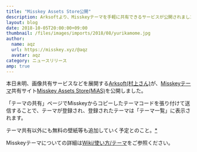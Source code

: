 ```yaml
---
title: "Misskey Assets Store公開"
description: Arksoftより、Misskeyテーマを手軽に共有できるサービスが公開されました。
layout: blog
date: 2018-10-05T20:00:00+09:00
thumbnail: /files/images/imports/2018/08/yurikamome.jpg
author:
  name: aqz
  url: https://misskey.xyz/@aqz
  avatar: aqz
category: ニュースリリース
amp: true
---
```

本日未明、画像共有サービスなどを展開する[Arksoft(村上さん)](https://www.ppn.pw/)が、[Misskeyテーマ](../../../../wiki/usage/theme/)共有サイト[Misskey Assets Store(MiAS)](https://assets.msky.cafe/)を公開しました。

「テーマの共有」ページでMisskeyからコピーしたテーマコードを張り付けて送信することで、テーマが登録され、登録されたテーマは「テーマ一覧」に表示されます。

テーマ共有以外にも無料の壁紙等も追加していく予定とのこと。[*](https://misskey.xyz/notes/5bb6dd058fe642004e0a0e7d)

Misskeyテーマについての詳細は[Wiki/使い方/テーマ](../../../../wiki/usage/theme/)をご参照ください。